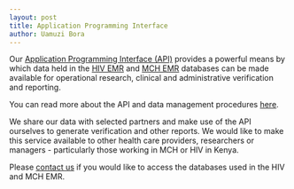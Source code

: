 ```yaml
---
layout: post
title: Application Programming Interface
author: Uamuzi Bora
---
```


Our [Application Programming Interface (API)](/data) provides a powerful means by which data held in the [HIV EMR](/projects/hiv) and [MCH EMR](/projects/mch) databases can be made available for operational research, clinical and administrative verification and reporting.

You can read more about the API and data management procedures [here](/data).

We share our data with selected partners and make use of the API ourselves to generate verification and other reports. We would like to make this service available to other health care providers, researchers or managers - particularly those working in MCH or HIV in Kenya.

Please [contact us](/contact) if you would like to access the databases used in the HIV and MCH EMR.